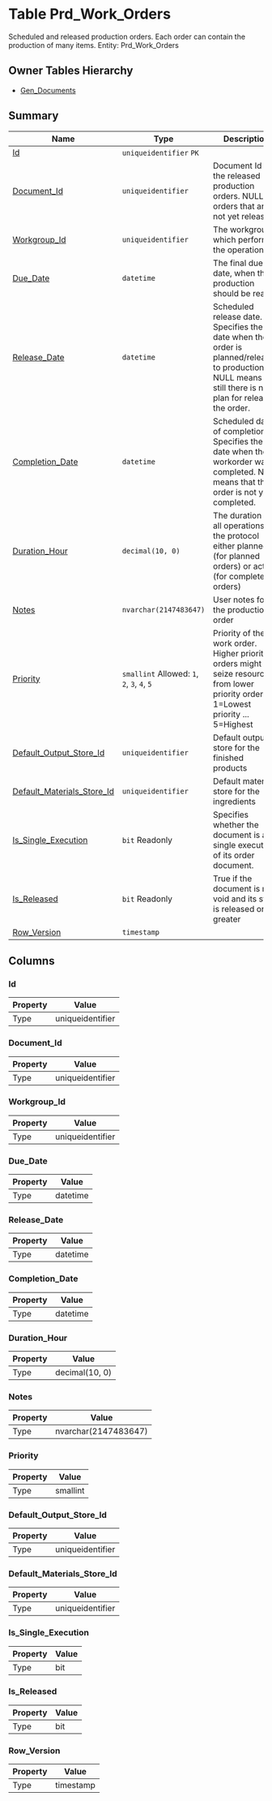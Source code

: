 # Table Prd_Work_Orders

Scheduled and released production orders. Each order can contain the production of many items. Entity: Prd_Work_Orders

## Owner Tables Hierarchy

* [Gen_Documents](Gen_Documents.md)

## Summary

| Name | Type | Description |
| - | - | --- |
|[Id](#id)|`uniqueidentifier` `PK`||
|[Document_Id](#document_id)|`uniqueidentifier` |Document Id for the released production orders. NULL for orders that are not yet released|
|[Workgroup_Id](#workgroup_id)|`uniqueidentifier` |The workgroup which performs the operations|
|[Due_Date](#due_date)|`datetime` |The final due date, when the production should be ready.|
|[Release_Date](#release_date)|`datetime` |Scheduled release date. Specifies the date when the order is planned/released to production. NULL means that still there is no plan for releasing the order.|
|[Completion_Date](#completion_date)|`datetime` |Scheduled date of completion. Specifies the date when the workorder was completed. NULL means that the order is not yet completed.|
|[Duration_Hour](#duration_hour)|`decimal(10, 0)` |The duration of all operations in the protocol either planned (for planned orders) or actual (for completed orders)|
|[Notes](#notes)|`nvarchar(2147483647)` |User notes for the production order|
|[Priority](#priority)|`smallint` Allowed: `1`, `2`, `3`, `4`, `5`|Priority of the work order. Higher priority orders might seize resources from lower priority orders. 1=Lowest priority ... 5=Highest|
|[Default_Output_Store_Id](#default_output_store_id)|`uniqueidentifier` |Default output store for the finished products|
|[Default_Materials_Store_Id](#default_materials_store_id)|`uniqueidentifier` |Default materials store for the ingredients|
|[Is_Single_Execution](#is_single_execution)|`bit` Readonly|Specifies whether the document is a single execution of its order document.|
|[Is_Released](#is_released)|`bit` Readonly|True if the document is not void and its state is released or greater|
|[Row_Version](#row_version)|`timestamp` ||

## Columns

### Id

| Property | Value |
| - | - |
|Type|uniqueidentifier|

### Document_Id

| Property | Value |
| - | - |
|Type|uniqueidentifier|

### Workgroup_Id

| Property | Value |
| - | - |
|Type|uniqueidentifier|

### Due_Date

| Property | Value |
| - | - |
|Type|datetime|

### Release_Date

| Property | Value |
| - | - |
|Type|datetime|

### Completion_Date

| Property | Value |
| - | - |
|Type|datetime|

### Duration_Hour

| Property | Value |
| - | - |
|Type|decimal(10, 0)|

### Notes

| Property | Value |
| - | - |
|Type|nvarchar(2147483647)|

### Priority

| Property | Value |
| - | - |
|Type|smallint|

### Default_Output_Store_Id

| Property | Value |
| - | - |
|Type|uniqueidentifier|

### Default_Materials_Store_Id

| Property | Value |
| - | - |
|Type|uniqueidentifier|

### Is_Single_Execution

| Property | Value |
| - | - |
|Type|bit|

### Is_Released

| Property | Value |
| - | - |
|Type|bit|

### Row_Version

| Property | Value |
| - | - |
|Type|timestamp|


